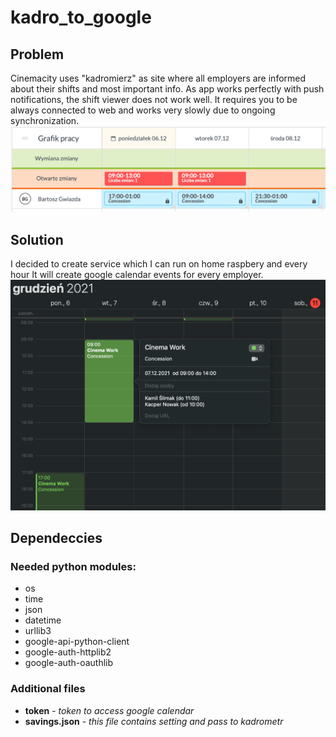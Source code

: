 # kadro_to_google
## Problem
Cinemacity uses "kadromierz" as site where all employers are informed about their shifts and most important info. As app works perfectly with push notifications, the shift viewer does not work well. It requires you to be always connected to web and works very slowly due to ongoing synchronization. 
![Kadromierz view](/docs/fot1.png)
## Solution
I decided to create service which I can run on home raspbery and every hour It will create google calendar events for every employer.
![GCalendar view](/docs/fot2.png)
## Dependeccies
### Needed python modules:
- os
- time
- json
- datetime
- urllib3
- google-api-python-client 
- google-auth-httplib2 
- google-auth-oauthlib
### Additional files
- **token** - *token to access google calendar*
- **savings.json** - *this file contains setting and pass to kadrometr*